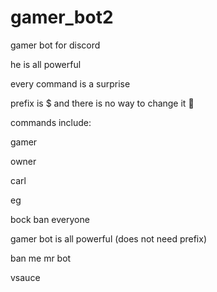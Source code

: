 # gamer_bot2
gamer bot for discord



he is all powerful



every command is a surprise



prefix is $ and there is no way to change it 🗿



commands include:



gamer

owner

carl

eg

bock
ban everyone

gamer bot is all powerful (does not need prefix)

ban me mr bot

vsauce


